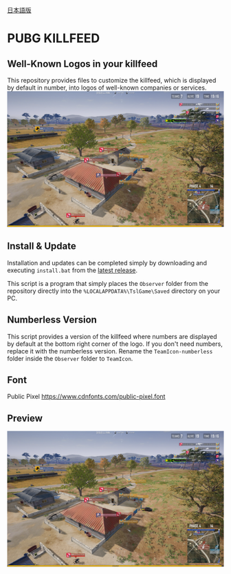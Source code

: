 [日本語版](./README-ja.md)
# PUBG KILLFEED

## Well-Known Logos in your killfeed
This repository provides files to customize the killfeed, which is displayed by default in number, into logos of well-known companies or services.
![Preview](preview/preview01.png)
## Install & Update
Installation and updates can be completed simply by downloading and executing `install.bat` from the [latest release](https://github.com/JNDWI/pubg-killfeed/releases).

This script is a program that simply places the `Observer` folder from the repository directly into the `%LOCALAPPDATA%\TslGame\Saved` directory on your PC.


## Numberless Version
This script provides a version of the killfeed where numbers are displayed by default at the bottom right corner of the logo. If you don't need numbers, replace it with the numberless version. Rename the `TeamIcon-numberless` folder inside the `Observer` folder to `TeamIcon`.


## Font
Public Pixel https://www.cdnfonts.com/public-pixel.font

## Preview
![Preview](preview/preview01.png)